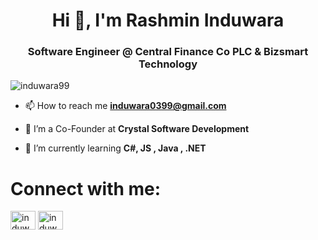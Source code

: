 <h1 align="center">Hi 👋, I'm Rashmin Induwara</h1>
<h3 align="center">Software Engineer @ Central Finance Co PLC & Bizsmart Technology</h3>

<p align="left"> <img src="https://komarev.com/ghpvc/?username=induwara99&label=Profile%20views&color=0e75b6&style=flat" alt="induwara99" /> </p>

- 📫 How to reach me **induwara0399@gmail.com**

- 🔭 I’m a Co-Founder at **Crystal Software Development**

- 🌱 I’m currently learning **C#, JS , Java , .NET**


<h1 align="left">Connect with me:</h1>
<p align="left">
<a href="https://linkedin.com/in/rasikaekanayaka" target="blank"><img align="center" src="https://raw.githubusercontent.com/rahuldkjain/github-profile-readme-generator/master/src/images/icons/Social/linked-in-alt.svg" alt="induwara99" height="30" width="40" /></a>
<a href="https://instagram.com/induxwaraaa" target="blank"><img align="center" src="https://raw.githubusercontent.com/rahuldkjain/github-profile-readme-generator/master/src/images/icons/Social/instagram.svg" alt="induwara99" height="30" width="40" /></a>
</p>

